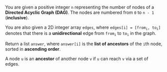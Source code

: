 You are given a positive integer `n` representing the number of nodes of a **Directed Acyclic Graph (DAG)**. The nodes are numbered from `0` to `n - 1` (**inclusive**).

You are also given a 2D integer array `edges`, where <code>edges[i] = [from<sub>i</sub>, to<sub>i</sub>]</code> denotes that there is a **unidirectional** edge from <code>from<sub>i</sub></code> to <code>to<sub>i</sub></code> in the graph.

Return a list `answer`, where `answer[i]` is the **list of ancestors** of the `i`th node, sorted in **ascending order**.

A node `u` is an **ancestor** of another node `v` if `u` can reach `v` via a set of edges.